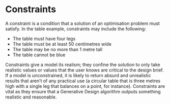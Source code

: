 # Constraints 
A constraint is a condition that a solution of an optimisation problem must satisfy. In the table example, constraints may include the following: 

- The table must have four legs 
- The table must be at least 50 centimetres wide 
- The table may be no more than 1 metre tall 
- The table cannot be blue 

Constraints give a model its realism; they confine the solution to only take realistic values or values that the user knows are critical to the design brief. If a model is unconstrained, it is likely to return absurd and unrealistic results that aren’t of any practical use (a circular table that is three metres high with a single leg that balances on a point, for instance). Constraints are vital as they ensure that a Generative Design algorithm outputs something realistic and reasonable. 
